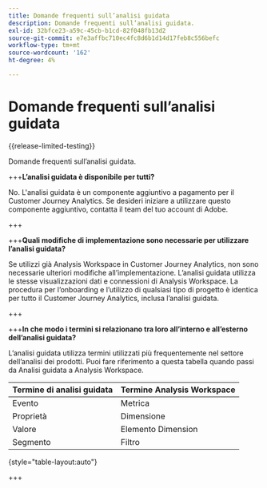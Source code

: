 ```yaml
---
title: Domande frequenti sull’analisi guidata
description: Domande frequenti sull’analisi guidata.
exl-id: 32bfce23-a59c-45cb-b1cd-82f048fb13d2
source-git-commit: e7e3affbc710ec4fc8d6b1d14d17feb8c556befc
workflow-type: tm+mt
source-wordcount: '162'
ht-degree: 4%

---
```


# Domande frequenti sull’analisi guidata

{{release-limited-testing}}

Domande frequenti sull’analisi guidata.

+++**L’analisi guidata è disponibile per tutti?**

No. L&#39;analisi guidata è un componente aggiuntivo a pagamento per il Customer Journey Analytics. Se desideri iniziare a utilizzare questo componente aggiuntivo, contatta il team del tuo account di Adobe.

+++

+++**Quali modifiche di implementazione sono necessarie per utilizzare l’analisi guidata?**

Se utilizzi già Analysis Workspace in Customer Journey Analytics, non sono necessarie ulteriori modifiche all’implementazione. L’analisi guidata utilizza le stesse visualizzazioni dati e connessioni di Analysis Workspace. La procedura per l’onboarding e l’utilizzo di qualsiasi tipo di progetto è identica per tutto il Customer Journey Analytics, inclusa l’analisi guidata.

+++

+++**In che modo i termini si relazionano tra loro all’interno e all’esterno dell’analisi guidata?**

L’analisi guidata utilizza termini utilizzati più frequentemente nel settore dell’analisi dei prodotti. Puoi fare riferimento a questa tabella quando passi da Analisi guidata a Analysis Workspace.

| Termine di analisi guidata | Termine Analysis Workspace |
| --- | --- |
| Evento | Metrica |
| Proprietà | Dimensione |
| Valore | Elemento Dimension |
| Segmento | Filtro |

{style="table-layout:auto"}

+++
